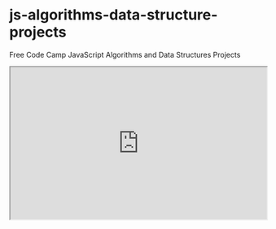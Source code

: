 # js-algorithms-data-structure-projects
Free Code Camp JavaScript Algorithms and Data Structures Projects

<iframe
  src="https://www.freecodecamp.org/certification/helivelton/javascript-algorithms-and-data-structures"
  style="width:100%; height:300px;"
></iframe>
